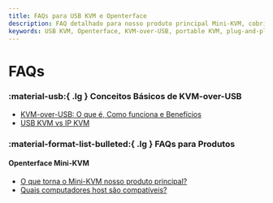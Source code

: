 ```yaml
---
title: FAQs para USB KVM e Openterface
description: FAQ detalhado para nosso produto principal Mini-KVM, cobrindo especificações técnicas, guias de uso e dicas de solução de problemas.
keywords: USB KVM, Openterface, KVM-over-USB, portable KVM, plug-and-play KVM, network-free KVM, headless device control, IT solutions, troubleshooting, Openterface products
---
```


# FAQs

### :material-usb:{ .lg } Conceitos Básicos de KVM-over-USB

- [KVM-over-USB: O que é, Como funciona e Benefícios](/faq/kvm-over-usb#what-is-kvm-over-usb)
- [USB KVM vs IP KVM](/faq/kvm-over-usb#usb-vs-ip)

### :material-format-list-bulleted:{ .lg } FAQs para Produtos

#### **Openterface Mini-KVM**

- [O que torna o Mini-KVM nosso produto principal?](/product/minikvm/faq#flagship-product)
- [Quais computadores host são compatíveis?](/product/minikvm/faq#mini-kvm-host-compatibility)
